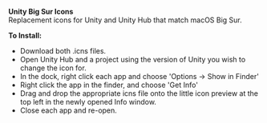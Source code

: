 <strong>Unity Big Sur Icons</strong><br>
Replacement icons for Unity and Unity Hub that match macOS Big Sur.<br>

<strong>To Install:</strong>
- Download both .icns files.
- Open Unity Hub and a project using the version of Unity you wish to change the icon for.
- In the dock, right click each app and choose 'Options -> Show in Finder'
- Right click the app in the finder, and choose 'Get Info'
- Drag and drop the appropriate icns file onto the little icon preview at the top left in the newly opened Info window.
- Close each app and re-open.
